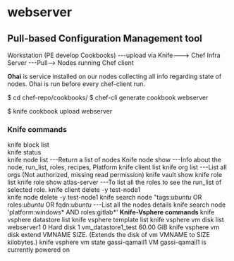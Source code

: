 # webserver

## Pull-based Configuration Management tool
Workstation (PE develop Cookbooks) ---upload via Knife---> Chef Infra Server ---Pull--> Nodes running Chef client

**Ohai** is service installed on our nodes collecting all info regarding state of nodes. Ohai is run before every chef-client run.

$ cd chef-repo/cookbooks/
$ chef-cli generate cookbook webserver

$ knife cookbook upload webserver

### Knife commands
knife block list	
knife status	
knife node list	---Return a list of nodes
Knife node show <node-name>	---Info about the node, run_list, roles, recipes, Platform
knife client list
knife org list	---List all orgs (Not authorized, missing read permission)
knife vault show <vault-name> <vault-item-name>
knife role list
knife role show atlas-server	---To list all the roles to see the run_list of selected role.
knife client delete -y test-node1 	
knife node delete -y test-node1	
knife search node "tags:*ubuntu* OR roles:*ubuntu* OR fqdn:*ubuntu*   ---List all the nodes details
knife search node 'platform:windows* AND roles:gitlab*'
**Knife-Vsphere commands**
knife vsphere datastore list
knife vsphere template list
knife vsphere vm disk list webserver1
0          Hard disk 1    vm_datastore1_test    60.00 GiB
knife vsphere vm disk extend VMNAME SIZE. (Extends the disk of vm VMNAME to SIZE kilobytes.)
knife vsphere vm state gassi-qamail1
VM gassi-qamail1 is currently powered on
